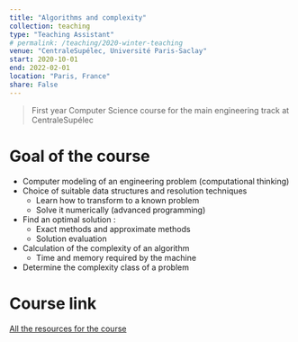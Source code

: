```yaml
---
title: "Algorithms and complexity"
collection: teaching
type: "Teaching Assistant"
# permalink: /teaching/2020-winter-teaching
venue: "CentraleSupélec, Université Paris-Saclay"
start: 2020-10-01
end: 2022-02-01
location: "Paris, France"
share: False
---
```


> First year Computer Science course for the main engineering track at CentraleSupélec

# Goal of the course

- Computer modeling of an engineering problem (computational thinking)
- Choice of suitable data structures and resolution techniques
    - Learn how to transform to a known problem
    - Solve it numerically (advanced programming)
- Find an optimal solution :
    - Exact methods and approximate methods
    - Solution evaluation
- Calculation of the complexity of an algorithm
    - Time and memory required by the machine
- Determine the complexity class of a problem

# Course link

[All the resources for the course](https://wdi.centralesupelec.fr/1CC2000/)